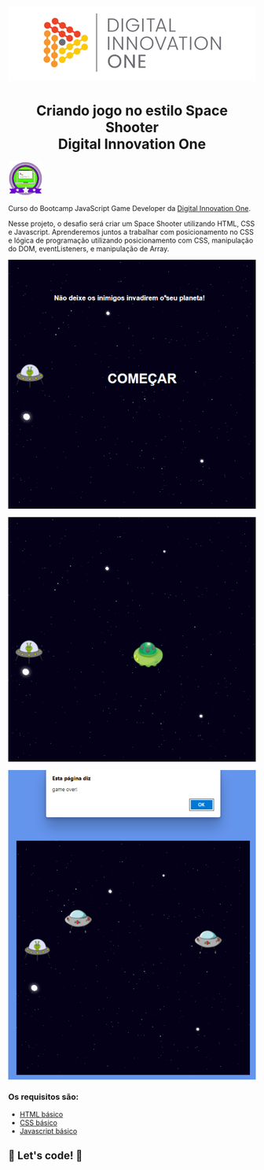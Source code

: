 <p align="center">
  <img src="./img/dio.png" alt="DIO" title="Digital Innovation One">
</p>

<h1 align="center">Criando jogo no estilo Space Shooter<br>Digital Innovation One</h1>

<img src="./img/badge.png" title="Badge" width="70" height="70">

Curso do Bootcamp JavaScript Game Developer da [Digital Innovation One](https://digitalinnovation.one/).

Nesse projeto, o desafio será criar um Space Shooter utilizando HTML, CSS e Javascript. Aprenderemos juntos a trabalhar com posicionamento no CSS e lógica de programação utilizando posicionamento com CSS, manipulação do DOM, eventListeners, e manipulação de Array.

<p align="center"><img src="./img/tela.png" title="Space Shooter - DIO"></p>
<p align="center"><img src="./img/tela1.png" title="Space Shooter - DIO"></p>
<p align="center"><img src="./img/tela2.png" title="Space Shooter - DIO"></p>

### Os requisitos são:

* [HTML básico](https://www.w3schools.com/html/)
* [CSS básico](https://developer.mozilla.org/pt-BR/docs/Web/CSS)
* [Javascript básico](https://developer.mozilla.org/pt-BR/docs/Web/JavaScript)
 

## 🚀 Let's code! 🚀
